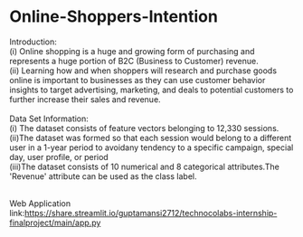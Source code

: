 # Online-Shoppers-Intention
Introduction:\
(i) Online shopping is a huge and growing form of purchasing and represents a huge portion of B2C (Business to Customer) revenue.\
(ii) Learning how and when shoppers will research and purchase goods online is important to businesses as they can use customer behavior insights to target advertising, marketing, and deals to potential customers to further increase their sales and revenue.<br><br>
Data Set Information:\
(i) The dataset consists of feature vectors belonging to 12,330 sessions.\
(ii)The dataset was formed so that each session would belong to a different user in a 1-year period to avoidany tendency to a specific campaign, special day, user profile, or period\
(iii)The dataset consists of 10 numerical and 8 categorical attributes.The 'Revenue' attribute can be used as the class label.<br><br>

Web Application link:https://share.streamlit.io/guptamansi2712/technocolabs-internship-finalproject/main/app.py



